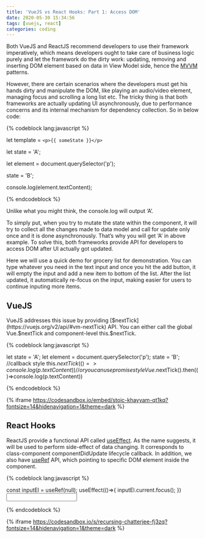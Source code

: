 ```yaml
---
title: 'VueJS vs React Hooks: Part 1: Access DOM'
date: 2020-05-30 15:34:56
tags: [vuejs, react]
categories: coding
---
```


Both VueJS and ReactJS recommend developers to use their framework imperatively, which means developers ought to take care of business logic purely and let the framework do the dirty work: updating, removing and inserting DOM element based on data in View Model side, hence the [MVVM](https://docs.microsoft.com/en-us/xamarin/xamarin-forms/enterprise-application-patterns/mvvm) patterns.

However, there are certain scenarios where the developers must get his hands dirty and manipulate the DOM, like playing an audio/video element, managing focus and scrolling a long list etc. The tricky thing is that both frameworks are actually updating UI asynchronously, due to performance concerns and its internal mechanism for dependency collection. So in below code:

<!-- more -->

{% codeblock lang:javascript %}

let template = `<p>{{ someState }}</p>`

let state = 'A';

let element = document.querySelector('p');

state = 'B';

console.log(element.textContent);

{% endcodeblock %}

Unlike what you might think, the console.log will output ‘A’.

To simply put, when you try to mutate the state within the component, it will try to collect all the changes made to data model and call for update only once and it is done asynchronously. That’s why you will get ‘A’ in above example. To solve this, both frameworks provide API for developers to access DOM after UI actually got updated.

Here we will use a quick demo for grocery list for demonstration. You can type whatever you need in the text input and once you hit the add button, it will empty the input and add a new item to bottom of the list. After the list updated, it automatically re-focus on the input, making easier for users to continue inputing more items.

## VueJS

VueJS addresses this issue by providing [$nextTick](https://vuejs.org/v2/api/#vm-nextTick) API. You can either call the global Vue.$nextTick and component-level this.$nextTick.

{% codeblock lang:javascript %}

let state = 'A';
let element = document.querySelector('p');
state = 'B';
//callback style
this.$nextTick(()=>console.log(p.textContent))
//or you can use promise style
Vue.$nextTick().then(()=>console.log(p.textContent))

{% endcodeblock %}

{% iframe https://codesandbox.io/embed/stoic-khayyam-qt1kq?fontsize=14&hidenavigation=1&theme=dark %}

## React Hooks

ReactJS provide a functional API called [useEffect](https://reactjs.org/docs/hooks-effect.html). As the name suggests, it will be used to perform side-effect of data changing. It corresponds to class-component componentDidUpdate lifecycle callback. In addition, we also have [useRef](https://reactjs.org/docs/hooks-reference.html#useref) API, which pointing to specific DOM element inside the component.

{% codeblock lang:javascript %}

const inputEl = useRef(null);
useEffect(()=>{ 
    inputEl.current.focus();
})
<input ref={inputEl} />

{% endcodeblock %}

{% iframe https://codesandbox.io/s/recursing-chatterjee-fj3zq?fontsize=14&hidenavigation=1&theme=dark %}







